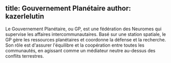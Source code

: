 title: Gouvernement Planétaire
author: kazerlelutin
---
Le Gouvernement Planétaire, ou GP, est une fédération des Neuromes qui supervise les affaires intercommunautaires. Basé sur une station spatiale, le GP gère les ressources planétaires et coordonne la défense et la recherche. Son rôle est d'assurer l'équilibre et la coopération entre toutes les communautés, en agissant comme un médiateur neutre au-dessus des conflits terrestres.
